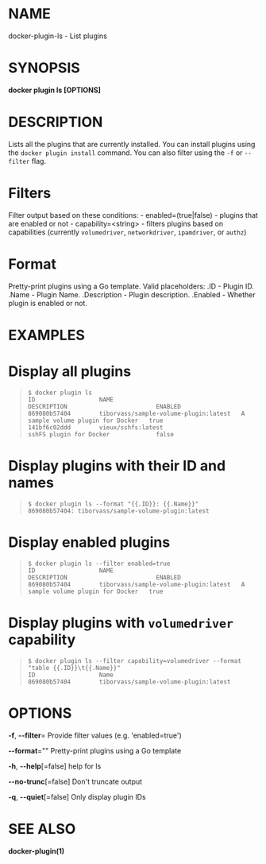 # NAME

docker-plugin-ls - List plugins

# SYNOPSIS

**docker plugin ls \[OPTIONS\]**

# DESCRIPTION

Lists all the plugins that are currently installed. You can install plugins using the `docker plugin install` command. You can also filter using the `-f` or `--filter` flag.

# Filters

Filter output based on these conditions: - enabled=(true|false) - plugins that are enabled or not - capability=&lt;string&gt; - filters plugins based on capabilities (currently `volumedriver`, `networkdriver`, `ipamdriver`, or `authz`)

# Format

Pretty-print plugins using a Go template. Valid placeholders: .ID - Plugin ID. .Name - Plugin Name. .Description - Plugin description. .Enabled - Whether plugin is enabled or not.

# EXAMPLES

# Display all plugins

>     $ docker plugin ls
>     ID                  NAME                                    DESCRIPTION                         ENABLED
>     869080b57404        tiborvass/sample-volume-plugin:latest   A sample volume plugin for Docker   true
>     141bf6c02ddd        vieux/sshfs:latest                      sshFS plugin for Docker             false

# Display plugins with their ID and names

>     $ docker plugin ls --format "{{.ID}}: {{.Name}}"
>     869080b57404: tiborvass/sample-volume-plugin:latest

# Display enabled plugins

>     $ docker plugin ls --filter enabled=true
>     ID                  NAME                                    DESCRIPTION                         ENABLED
>     869080b57404        tiborvass/sample-volume-plugin:latest   A sample volume plugin for Docker   true

# Display plugins with `volumedriver` capability

>     $ docker plugin ls --filter capability=volumedriver --format "table {{.ID}}\t{{.Name}}"
>     ID                  Name
>     869080b57404        tiborvass/sample-volume-plugin:latest

# OPTIONS

**-f**, **--filter**= Provide filter values (e.g. 'enabled=true')

**--format**="" Pretty-print plugins using a Go template

**-h**, **--help**\[=false\] help for ls

**--no-trunc**\[=false\] Don't truncate output

**-q**, **--quiet**\[=false\] Only display plugin IDs

# SEE ALSO

**docker-plugin(1)**

